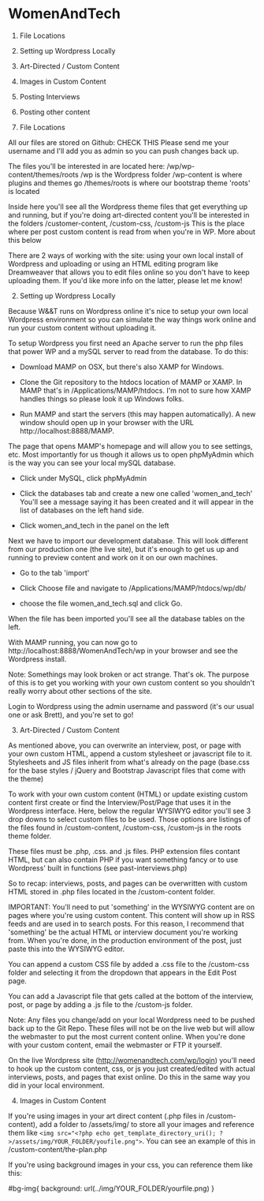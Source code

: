 WomenAndTech
============


1. File Locations

2. Setting up Wordpress Locally

3. Art-Directed / Custom Content

4. Images in Custom Content

5. Posting Interviews

6. Posting other content



1. File Locations

All our files are stored on Github: CHECK THIS
Please send me your username and I'll add you as admin so you can push changes back up.

The files you'll be interested in are located here: /wp/wp-content/themes/roots
/wp is the Wordpress folder
/wp-content is where plugins and themes go
/themes/roots is where our bootstrap theme 'roots' is located

Inside here you'll see all the Wordpress theme files that get everything up and running, but if you're doing art-directed content you'll be interested in the folders /customer-content, /custom-css, /custom-js
This is the place where per post custom content is read from when you're in WP. More about this below

There are 2 ways of working with the site: using your own local install of Wordpress and uploading or using an HTML editing program like Dreamweaver that allows you to edit files online so you don't have to keep uploading them. If you'd like more info on the latter, please let me know!

2. Setting up Wordpress Locally

Because W&&T runs on Wordpress online it's nice to setup your own local Wordpress environment
so you can simulate the way things work online and run your custom content without uploading it.

To setup Wordpress you first need an Apache server to run the php files that power WP and a mySQL server to read from the database. To do this:
- Download MAMP on OSX, but there's also XAMP for Windows.

- Clone the Git repository to the htdocs location of MAMP or XAMP. In MAMP that's in /Applications/MAMP/htdocs. I'm not to sure how XAMP handles things so please look it up Windows folks.

- Run MAMP and start the servers (this may happen automatically). A new window should open up in your browser with the URL http://localhost:8888/MAMP.

The page that opens MAMP's homepage and will allow you to see settings, etc. Most importantly for us though it allows us to open phpMyAdmin which is the way you can see your local mySQL database.

- Click under MySQL, click phpMyAdmin

- Click the databases tab and create a new one called 'women_and_tech' You'll see a message saying it has been created and it will appear in the list of databases on the left hand side.

- Click women_and_tech in the panel on the left

Next we have to import our development database. This will look different from our production one (the live site), but it's enough to get us up and running to preview content and work on it on our own machines.

- Go to the tab 'import'

- Click Choose file and navigate to /Applications/MAMP/htdocs/wp/db/

- choose the file women_and_tech.sql and click Go.

When the file has been imported you'll see all the database tables on the left. 

With MAMP running, you can now go to http://localhost:8888/WomenAndTech/wp in your browser and see the Wordpress install. 

Note: Somethings may look broken or act strange. That's ok. The purpose of this is to get you working with your own custom content so you shouldn't really worry about other sections of the site.

Login to Wordpress using the admin username and password (it's our usual one or ask Brett), and you're set to go!

3. Art-Directed / Custom Content

As mentioned above, you can overwrite an interview, post, or page with your own custom HTML, append a custom stylesheet or javascript file to it. Stylesheets and JS files inherit from what's already on the page (base.css for the base styles / jQuery and Bootstrap Javascript files that come with the theme)

To work with your own custom content (HTML) or update existing custom content first create or find the Interview/Post/Page that uses it in the Wordpress interface. Here, below the regular WYSIWYG editor you'll see 3 drop downs to select custom files to be used. Those options are listings of the files found in /custom-content, /custom-css, /custom-js in the roots theme folder.

These files must be .php, .css. and .js files. PHP extension files contant HTML, but can also contain PHP if you want something fancy or to use Wordpress' built in functions (see past-interviews.php)

So to recap: interviews, posts, and pages can be overwritten with custom HTML stored in .php files located in the /custom-content folder.

IMPORTANT: You'll need to put 'something' in the WYSIWYG content are on pages where you're using custom content. This content will show up in RSS feeds and are used in to search posts. For this reason, I recommend that 'something' be the actual HTML or interview document you're working from. When you're done, in the production environment of the post, just paste this into the WYSIWYG editor.

You can append a custom CSS file by added a .css file to the /custom-css folder and selecting it from the dropdown that appears in the Edit Post page. 

You can add a Javascript file that gets called at the bottom of the interview, post, or page by adding a .js file to the /custom-js folder.

Note: Any files you change/add on your local Wordpress need to be pushed back up to the Git Repo. These files will not be on the live web but will allow the webmaster to put the most current content online. When you're done with your custom content, email the webmaster or FTP it yourself.

On the live Wordpress site (http://womenandtech.com/wp/login) you'll need to hook up the custom content, css, or js you just created/edited with actual interviews, posts, and pages that exist online. Do this in the same way you did in your local environment.

4. Images in Custom Content

If you're using images in your art direct content (.php files in /custom-content), add a folder to /assets/img/ to store all your images and reference them like `<img src="<?php echo get_template_directory_uri(); ?>/assets/img/YOUR_FOLDER/youfile.png">`. You can see an example of this in /custom-content/the-plan.php

If you're using background images in your css, you can reference them like this:

#bg-img{
	background: url(../img/YOUR_FOLDER/yourfile.png)
}